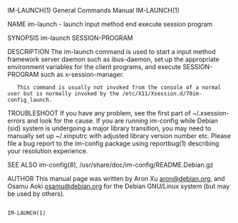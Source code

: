 IM-LAUNCH(1)                                                                               General Commands Manual                                                                               IM-LAUNCH(1)

NAME
       im-launch - launch input method end execute session program

SYNOPSIS
       im-launch SESSION-PROGRAM

DESCRIPTION
       The  im-launch  command is used to start a input method framework server daemon such as ibus-daemon, set up the appropriate environment variables for the client programs, and execute SESSION-PROGRAM
       such as x-session-manager.

       This command is usually not invoked from the console of a normal user but is normally invoked by the /etc/X11/Xsession.d/70im-config_launch.

TROUBLESHOOT
       If you have any problem, see the first part of ~/.xsession-errors and look for the cause.  If you are running im-config while Debian (sid) system is undergoing a major library  transition,  you  may
       need to manually set up ~/.xinputrc with adjusted library version number etc.  Please file a bug report to the im-config package using reportbug(1) describing your resolution experience.

SEE ALSO
       im-config(8), /usr/share/doc/im-config/README.Debian.gz

AUTHOR
       This manual page was written by Aron Xu <aron@debian.org>, and Osamu Aoki <osamu@debian.org> for the Debian GNU/Linux system (but may be used by others).

                                                                                                                                                                                                 IM-LAUNCH(1)
